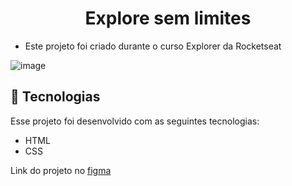 <strong><h1 align="center">Explore sem limites</h1></strong>
- Este projeto foi criado durante o curso Explorer da Rocketseat

![image](https://github.com/LeonardoSPereira/Explore-sem-limites/assets/107005097/8a3ab8ba-9a83-48c6-af8d-ac86536bdbe3)


## 🚀 Tecnologias

Esse projeto foi desenvolvido com as seguintes tecnologias:

- HTML
- CSS

Link do projeto no [figma](https://www.figma.com/file/gx44OBa3Gzns76Qp0WI72Z/Explore-sem-limites-(Copy)?type=design&node-id=158%3A677&mode=dev)
